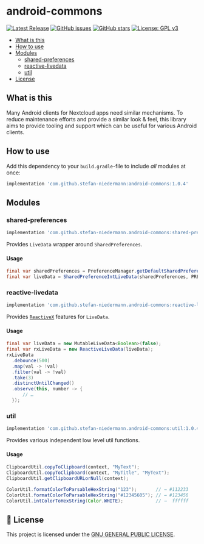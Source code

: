 # android-commons

[![Latest Release](https://img.shields.io/github/v/tag/stefan-niedermann/android-commons?label=latest+release&sort=semver)](https://github.com/stefan-niedermann/android-commons/releases)
[![GitHub issues](https://img.shields.io/github/issues/stefan-niedermann/android-commons.svg)](https://github.com/stefan-niedermann/android-commons/issues)
[![GitHub stars](https://img.shields.io/github/stars/stefan-niedermann/android-commons.svg)](https://github.com/stefan-niedermann/android-commons/stargazers)
[![License: GPL v3](https://img.shields.io/badge/License-GPL%20v3-blue.svg)](https://www.gnu.org/licenses/gpl-3.0)

- [What is this](#what-is-this)
- [How to use](#how-to-use)
- [Modules](#modules)
  - [shared-preferences](#shared-preferences)
  - [reactive-livedata](#reactive-livedata)
  - [util](#util)
- [License](#notebook-license)

## What is this

Many Android clients for Nextcloud apps need similar mechanisms. To reduce maintenance efforts and provide a similar look & feel, this library aims to provide tooling and support which can be useful for various Android clients.

## How to use

Add this dependency to your `build.gradle`-file to include *all* modules at once:

```groovy
implementation 'com.github.stefan-niedermann:android-commons:1.0.4'
```

## Modules

### shared-preferences

```groovy
implementation 'com.github.stefan-niedermann.android-commons:shared-preferences:1.0.4'
```

Provides `LiveData` wrapper around `SharedPreferences`.

#### Usage

```java
final var sharedPreferences = PreferenceManager.getDefaultSharedPreferences(context.getApplicationContext());
final var liveData = SharedPreferenceIntLiveData(sharedPreferences, PREF_KEY_MY_COLOR, Color.WHITE)
```

### reactive-livedata

```groovy
implementation 'com.github.stefan-niedermann.android-commons:reactive-livedata:1.0.4'
```

Provides [`ReactiveX`](https://reactivex.io/) features for `LiveData`.

#### Usage

```java
final var liveData = new MutableLiveData<Boolean>(false);
final var rxLiveData = new ReactiveLiveData(liveData);
rxLiveData
  .debounce(500)
  .map(val -> !val)
  .filter(val -> !val)
  .take(3)
  .distinctUntilChanged()
  .observe(this, number -> {
      // …
  });
```

### util

```groovy
implementation 'com.github.stefan-niedermann.android-commons:util:1.0.4'
```

Provides various independent low level util functions.

#### Usage

```java
ClipboardUtil.copyToClipboard(context, "MyText");
ClipboardUtil.copyToClipboard(context, "MyTitle", "MyText");
ClipboardUtil.getClipboardURLorNull(context);
```

```java
ColorUtil.formatColorToParsableHexString("123");       // → #112233
ColorUtil.formatColorToParsableHexString("#12345605"); // → #123456
ColorUtil.intColorToHexString(Color.WHITE);            // →  ffffff
```

## :notebook: License

This project is licensed under the [GNU GENERAL PUBLIC LICENSE](/LICENSE).
